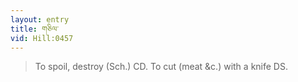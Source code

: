 ```yaml
---
layout: entry
title: གཅིལ་
vid: Hill:0457
---
```

> To spoil, destroy (Sch\.) CD\. To cut (meat &c\.) with a knife DS\.



